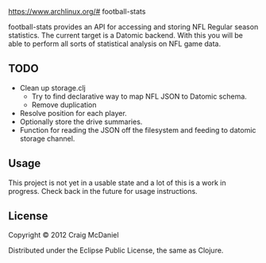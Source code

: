 https://www.archlinux.org/# football-stats

football-stats provides an API for accessing and storing NFL Regular
season statistics. The current target is a Datomic backend. With this
you will be able to perform all sorts of statistical analysis on NFL
game data.

## TODO

* Clean up storage.clj
  * Try to find declarative way to map NFL JSON to Datomic schema.
  * Remove duplication
* Resolve position for each player.
* Optionally store the drive summaries.
* Function for reading the JSON off the filesystem and feeding to datomic storage channel.

## Usage

This project is not yet in a usable state and a lot of this is a work
in progress. Check back in the future for usage instructions.

## License

Copyright © 2012 Craig McDaniel

Distributed under the Eclipse Public License, the same as Clojure.
